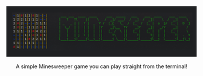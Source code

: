 <img src="https://github.com/RonenVeks/Terminal-Minesweeper/blob/Develop/assets/Readme-Logo.png"/>
<div align="center"><p>A simple Minesweeper game you can play straight from the terminal!</p></div>
